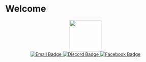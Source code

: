 <!-- ![Satya wikananda's card name](https://cardivo.vercel.app/api?name=Satya%20Wikananda&description=Hi,%20i%27m%20a%20front%20end%20web%20developer%20and%20i%27m%2020%20y.o.%20Nice%20to%20meet%20you%20%F0%9F%91%8B&image=https://avatars.githubusercontent.com/u/33148052v=4&backgroundColor=%23ecf0f1&instagram=satyawikananda&linkedin=I%20Gusti%20Ngurah%20Satya%20%20Wikananda&github=satyawikananda&twitter=satya_wikananda&pattern=leaf&colorPattern=%23eaeaea) -->

<!-- ![Fahril's card name](https://cardivo.vercel.app/api?name=Fahril%20Maula%20Tanzil%20Huda&description=I%20am%20Batman.&image=https://avatars.githubusercontent.com/fahrilmth&backgroundColor=%22272E&colorPattern=%23476072&fontColor=%23EEEEEE&opacity=0.6) -->
# Welcome
<div id="header" align="center">
  <img src="https://media.giphy.com/media/cnhpl4IeYgU7MCBdV2/giphy.gif" width="100"/>
</div>
<div id="badges" align="center">
  <a href="mailto:fahril16093@gmail.com">
    <img src="https://img.shields.io/badge/Gmail-22272E?style=for-the-badge&logo=gmail&logoColor=white" alt="Email Badge"/>
  </a>
  <a href="https://discord.com/users/352744397307117568">
    <img src="https://img.shields.io/badge/-Discord-22272E?style=for-the-badge&logo=discord&logoColor=white" alt="Discord Badge"/>
  </a>
  <a href="https://web.facebook.com/fahril005">
    <img src="https://img.shields.io/badge/Facebook-22272E.svg?style=for-the-badge&logo=Facebook&logoColor=white" alt="Facebook Badge"/>
  </a>
</div>
<div id="counter" align="center">
  <img src="https://komarev.com/ghpvc/?username=frostdev03&style=flat-square&color=blue" alt=""/>
 </div>
 
 
<!-- [![GitHub Streak](http://github-readme-streak-stats.herokuapp.com?user=fahrilmth&theme=dark&background=1A1B27)](https://git.io/streak-stats)
 -->
<!-- [![Gmail](https://img.shields.io/badge/Gmail-22272E?style=for-the-badge&logo=gmail&logoColor=white)](mailto:fahril16093@gmail.com)
[![Discord](https://img.shields.io/badge/-Discord-22272E?style=for-the-badge&logo=discord&logoColor=white)](https://discord.com/users/352744397307117568)
[![Facebook](https://img.shields.io/badge/Facebook-22272E.svg?style=for-the-badge&logo=Facebook&logoColor=white)](https://web.facebook.com/fahril005)
[![WhatsApp](https://img.shields.io/badge/WhatsApp-22272E?style=for-the-badge&logo=whatsapp&logoColor=white)](https://wa.me/6289601485849) -->


